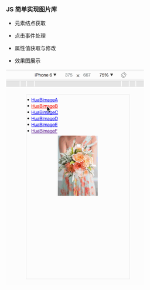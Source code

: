 ### JS 简单实现图片库

* 元素结点获取

* 点击事件处理

* 属性值获取与修改

* 效果图展示


![image](https://github.com/itwyhuaing/Web-WYH/blob/master/Demo/ImageLib/效果图.gif)
